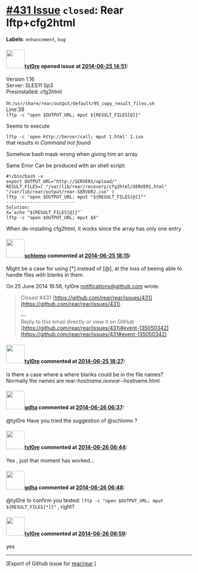 [\#431 Issue](https://github.com/rear/rear/issues/431) `closed`: Rear lftp+cfg2html
===================================================================================

**Labels**: `enhancement`, `bug`

#### <img src="https://avatars.githubusercontent.com/u/1512325?v=4" width="50">[tyl0re](https://github.com/tyl0re) opened issue at [2014-06-25 14:51](https://github.com/rear/rear/issues/431):

Version 1.16  
Server: SLES11 Sp3  
Presinstalled: cfg2html

In `/usr/share/rear/output/default/95_copy_result_files.sh`  
Line:38  
`lftp -c "open $OUTPUT_URL; mput ${RESULT_FILES[@]}"`

Seems to execute

`lftp -c 'open http://Server/call; mput 1.html' 1.iso`  
that results in *Command not found*

Somehow bash mask wrong when giving him an array

Same Error Can be produced with an shell script:

    #!/bin/bash -x
    export OUTPUT_URL="http://SERVER1/upload/"
    RESULT_FILES=( "/var/lib/rear/recovery/cfg2html/SERVER1.html" "/var/lib/rear/output/rear-SERVER2.iso" )
    lftp -c "open $OUTPUT_URL; mput "${RESULT_FILES[@]}""
    --------------------------
    Solution:
    X=`echo "${RESULT_FILES[@]}"`
    lftp -c "open $OUTPUT_URL; mput $X"

When de-installing cfg2html, it works since the array has only one entry

#### <img src="https://avatars.githubusercontent.com/u/101384?v=4" width="50">[schlomo](https://github.com/schlomo) commented at [2014-06-25 18:15](https://github.com/rear/rear/issues/431#issuecomment-47138578):

Might be a case for using \[\*\] instead of \[@\], at the loss of beeing
able to  
handle files with blanks in them.

On 25 June 2014 16:56, tyl0re <notifications@github.com> wrote:

> Closed \#431
> [https://github.com/rear/rear/issues/431](https://github.com/rear/rear/issues/431).
>
> —  
> Reply to this email directly or view it on GitHub  
> [https://github.com/rear/rear/issues/431\#event-135050342](https://github.com/rear/rear/issues/431#event-135050342).

#### <img src="https://avatars.githubusercontent.com/u/1512325?v=4" width="50">[tyl0re](https://github.com/tyl0re) commented at [2014-06-25 18:27](https://github.com/rear/rear/issues/431#issuecomment-47140033):

Is there a case where a where blanks could be in the file names?  
Normally the names are rear-$hostname.iso rear-$hostname.html

#### <img src="https://avatars.githubusercontent.com/u/888633?u=cdaeb31efcc0048d3619651aa18dd4b76e636b21&v=4" width="50">[gdha](https://github.com/gdha) commented at [2014-06-26 06:37](https://github.com/rear/rear/issues/431#issuecomment-47192307):

@tyl0re Have you tried the suggestion of @schlomo ?

#### <img src="https://avatars.githubusercontent.com/u/1512325?v=4" width="50">[tyl0re](https://github.com/tyl0re) commented at [2014-06-26 06:44](https://github.com/rear/rear/issues/431#issuecomment-47192672):

Yes , just that moment has worked...

#### <img src="https://avatars.githubusercontent.com/u/888633?u=cdaeb31efcc0048d3619651aa18dd4b76e636b21&v=4" width="50">[gdha](https://github.com/gdha) commented at [2014-06-26 06:48](https://github.com/rear/rear/issues/431#issuecomment-47192931):

@tyl0re to confirm you tested:
`lftp -c "open $OUTPUT_URL; mput ${RESULT_FILES[*]}"` , right?

#### <img src="https://avatars.githubusercontent.com/u/1512325?v=4" width="50">[tyl0re](https://github.com/tyl0re) commented at [2014-06-26 06:59](https://github.com/rear/rear/issues/431#issuecomment-47193628):

yes

------------------------------------------------------------------------

\[Export of Github issue for
[rear/rear](https://github.com/rear/rear).\]
